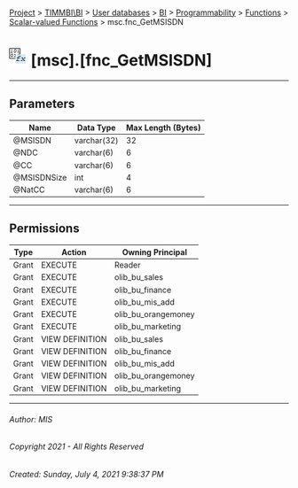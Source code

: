 #### 

[Project](../../../../../../index.md) > [TIMMBI\\BI](../../../../../index.md) > [User databases](../../../../index.md) > [BI](../../../index.md) > [Programmability](../../index.md) > [Functions](../index.md) > [Scalar-valued Functions](Scalar-valued_Functions.md) > msc.fnc_GetMSISDN

# ![Scalar-valued Functions](../../../../../../Images/Function_Scalar32.png) [msc].[fnc_GetMSISDN]

---

## <a name="#parameters"></a>Parameters

| Name | Data Type | Max Length (Bytes) |
|---|---|---|
| @MSISDN | varchar(32) | 32 |
| @NDC | varchar(6) | 6 |
| @CC | varchar(6) | 6 |
| @MSISDNSize | int | 4 |
| @NatCC | varchar(6) | 6 |


---

## <a name="#permissions"></a>Permissions

| Type | Action | Owning Principal |
|---|---|---|
| Grant | EXECUTE | Reader |
| Grant | EXECUTE | olib_bu_sales |
| Grant | EXECUTE | olib_bu_finance |
| Grant | EXECUTE | olib_bu_mis_add |
| Grant | EXECUTE | olib_bu_orangemoney |
| Grant | EXECUTE | olib_bu_marketing |
| Grant | VIEW DEFINITION | olib_bu_sales |
| Grant | VIEW DEFINITION | olib_bu_finance |
| Grant | VIEW DEFINITION | olib_bu_mis_add |
| Grant | VIEW DEFINITION | olib_bu_orangemoney |
| Grant | VIEW DEFINITION | olib_bu_marketing |


---

###### Author:  MIS

###### Copyright 2021 - All Rights Reserved

###### Created: Sunday, July 4, 2021 9:38:37 PM

